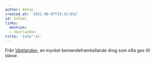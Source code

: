 ```yaml
---
author: Anton
created_at: '2011-08-07T19:33:05Z'
id: Ishaal
links:
  mention:
  - Västlanden
title: 'Isha''al'
---
```


Från [Västlanden], en mycket beroendeframkallande drog som ofta ges till slavar.

  [Västlanden]: Västlanden
